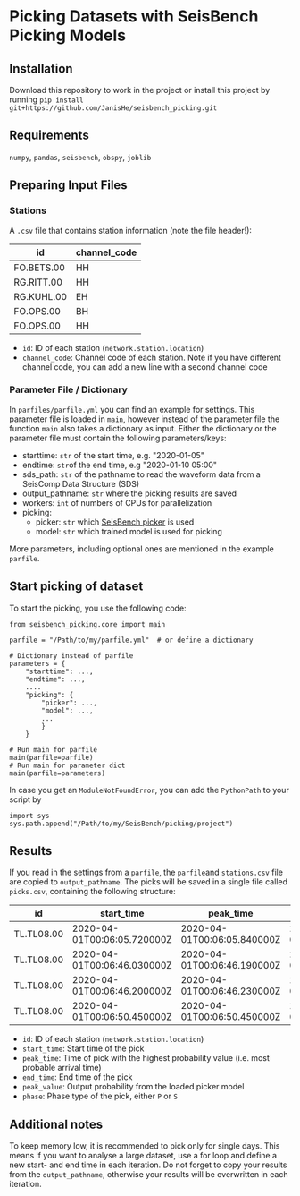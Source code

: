 # Picking Datasets with SeisBench Picking Models
## Installation
Download this repository to work in the project or install this project by running
`pip install git+https://github.com/JanisHe/seisbench_picking.git`

## Requirements
`numpy`, `pandas`, `seisbench`, `obspy`, `joblib`

## Preparing Input Files
### Stations
A `.csv` file that contains station information (note the file header!):

| id         | channel_code |
|------------|--------------|
| FO.BETS.00 | HH           |
| RG.RITT.00 | HH           |
| RG.KUHL.00 | EH           |
| FO.OPS.00  | BH           |
| FO.OPS.00  | HH           |

- `id`: ID of each station (`network.station.location`)
- `channel_code`: Channel code of each station. Note if you have different channel code, you can add a new line with a second channel code

### Parameter File / Dictionary
In `parfiles/parfile.yml` you can find an example for settings. This parameter file is loaded
in `main`, however instead of the parameter file the function `main` also takes a dictionary
as input. Either the dictionary or the parameter file must contain the following parameters/keys:
- starttime: `str` of the start time, e.g. "2020-01-05"
- endtime: `str`of the end time, e.g "2020-01-10 05:00"
- sds_path: `str` of the pathname to read the waveform data from a SeisComp Data Structure (SDS)
- output_pathname: `str` where the picking results are saved
- workers: `int` of numbers of CPUs for parallelization
- picking:
  - picker: `str` which [SeisBench picker](https://seisbench.readthedocs.io/en/stable/pages/models.html#overview) is used
  - model: `str` which trained model is used for picking

More parameters, including optional ones are mentioned in the example `parfile`.

## Start picking of dataset
To start the picking, you use the following code:
```
from seisbench_picking.core import main

parfile = "/Path/to/my/parfile.yml"  # or define a dictionary

# Dictionary instead of parfile
parameters = {
    "starttime": ...,
    "endtime": ...,
    ....
    "picking": {
        "picker": ...,
        "model": ...,
        ...
        }
    }

# Run main for parfile
main(parfile=parfile)
# Run main for parameter dict
main(parfile=parameters)
```

In case you get an `ModuleNotFoundError`, you can add the `PythonPath` to your script by
```
import sys
sys.path.append("/Path/to/my/SeisBench/picking/project")
```

## Results
If you read in the settings from a `parfile`, the `parfile`and `stations.csv` file are
copied to `output_pathname`. The picks will be saved in a single file called `picks.csv`,
containing the following structure:

| id         | start_time                  | peak_time                   | end_time                    | peak_value  | phase |
|------------|-----------------------------|-----------------------------|-----------------------------|-------------|-------|
| TL.TL08.00 | 2020-04-01T00:06:05.720000Z | 2020-04-01T00:06:05.840000Z | 2020-04-01T00:06:05.960000Z | 0.3475416   | P     |
| TL.TL08.00 | 2020-04-01T00:06:46.030000Z | 2020-04-01T00:06:46.190000Z | 2020-04-01T00:06:46.430000Z | 0.605832    | S     |
| TL.TL08.00 | 2020-04-01T00:06:46.200000Z | 2020-04-01T00:06:46.230000Z | 2020-04-01T00:06:46.610000Z | 0.33495384  | P     |
| TL.TL08.00 | 2020-04-01T00:06:50.450000Z | 2020-04-01T00:06:50.450000Z | 2020-04-01T00:06:50.510000Z | 0.3267983   | P     |

- `id`: ID of each station (`network.station.location`)
- `start_time`: Start time of the pick
- `peak_time`: Time of pick with the highest probability value (i.e. most probable arrival time)
- `end_time`: End time of the pick
- `peak_value`: Output probability from the loaded picker model
- `phase`: Phase type of the pick, either `P` or `S`

## Additional notes
To keep memory low, it is recommended to pick only for single days. This means if you want
to analyse a large dataset, use a for loop and define a new start- and end time in each
iteration. Do not forget to copy your results from the `output_pathname`, otherwise your
results will be overwritten in each iteration.
